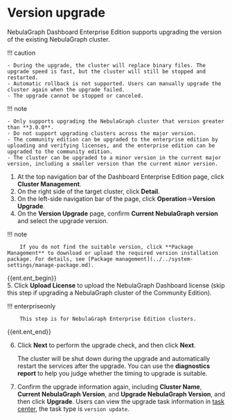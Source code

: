 # Version upgrade

NebulaGraph Dashboard Enterprise Edition supports upgrading the version of the existing NebulaGraph cluster.

!!! caution

    - During the upgrade, the cluster will replace binary files. The upgrade speed is fast, but the cluster will still be stopped and restarted.
    - Automatic rollback is not supported. Users can manually upgrade the cluster again when the upgrade failed.
    - The upgrade cannot be stopped or canceled.

!!! note

    - Only supports upgrading the NebulaGraph cluster that version greater than **3.0.0**.
    - Do not support upgrading clusters across the major version.
    - The community edition can be upgraded to the enterprise edition by uploading and verifying licenses, and the enterprise edition can be upgraded to the community edition.
    - The cluster can be upgraded to a minor version in the current major version, including a smaller version than the current minor version.

1. At the top navigation bar of the Dashboard Enterprise Edition page, click **Cluster Management**.
2. On the right side of the target cluster, click **Detail**.
3. On the left-side navigation bar of the page, click **Operation**->**Version Upgrade**.
4. On the **Version Upgrade** page, confirm **Current NebulaGraph version** and select the upgrade version.

  !!! note

        If you do not find the suitable version, click **Package Management** to download or upload the required version installation package. For details, see [Package management](../../system-settings/manage-package.md).

{{ent.ent_begin}}        
5. Click **Upload License** to upload the NebulaGraph Dashboard license (skip this step if upgrading a NebulaGraph cluster of the Community Edition).

  !!! enterpriseonly

        This step is for NebulaGraph Enterprise Edition clusters.
{{ent.ent_end}}

6. Click **Next** to perform the upgrade check, and then click **Next**.

   The cluster will be shut down during the upgrade and automatically restart the services after the upgrade. You can use the **diagnostics report** to help you judge whether the timing to upgrade is suitable.

7. Confirm the upgrade information again, including **Cluster Name**, **Current NebulaGraph Version**, and **Upgrade NebulaGraph Version**, and then click **Upgrade**.
   Users can view the upgrade task information in [task center](../../10.tasks.md), the task type is `version update`.